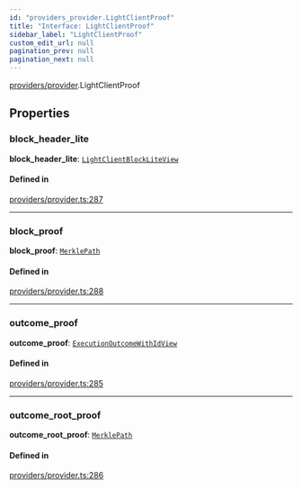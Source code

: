 ```yaml
---
id: "providers_provider.LightClientProof"
title: "Interface: LightClientProof"
sidebar_label: "LightClientProof"
custom_edit_url: null
pagination_prev: null
pagination_next: null
---
```


[providers/provider](../modules/providers_provider.md).LightClientProof

## Properties

### block\_header\_lite

 **block\_header\_lite**: [`LightClientBlockLiteView`](providers_provider.LightClientBlockLiteView.md)

#### Defined in

[providers/provider.ts:287](https://github.com/maxhr/near--near-api-js/blob/d8efa7d5/packages/near-api-js/src/providers/provider.ts#L287)

___

### block\_proof

 **block\_proof**: [`MerklePath`](../modules/providers_provider.md#merklepath)

#### Defined in

[providers/provider.ts:288](https://github.com/maxhr/near--near-api-js/blob/d8efa7d5/packages/near-api-js/src/providers/provider.ts#L288)

___

### outcome\_proof

 **outcome\_proof**: [`ExecutionOutcomeWithIdView`](providers_provider.ExecutionOutcomeWithIdView.md)

#### Defined in

[providers/provider.ts:285](https://github.com/maxhr/near--near-api-js/blob/d8efa7d5/packages/near-api-js/src/providers/provider.ts#L285)

___

### outcome\_root\_proof

 **outcome\_root\_proof**: [`MerklePath`](../modules/providers_provider.md#merklepath)

#### Defined in

[providers/provider.ts:286](https://github.com/maxhr/near--near-api-js/blob/d8efa7d5/packages/near-api-js/src/providers/provider.ts#L286)
